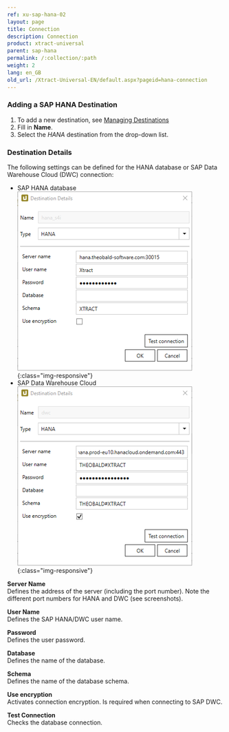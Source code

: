 ```yaml
---
ref: xu-sap-hana-02
layout: page
title: Connection
description: Connection
product: xtract-universal
parent: sap-hana
permalink: /:collection/:path
weight: 2
lang: en_GB
old_url: /Xtract-Universal-EN/default.aspx?pageid=hana-connection
---
```

### Adding a SAP HANA Destination
1. To add a new destination, see [Managing Destinations](../managing-destinations)
2. Fill in **Name**.
3. Select the *HANA* destination from the drop-down list.

### Destination Details
The following settings can be defined for the HANA database or SAP Data Warehouse Cloud (DWC) connection:

- SAP HANA database
![hana-destination](/img/content/hana-destination2.png){:class="img-responsive"}
- SAP Data Warehouse Cloud
![hana-destination](/img/content/hana-destination.png){:class="img-responsive"}

**Server Name**<br>
Defines the address of the server (including the port number). Note the different port numbers for HANA and DWC (see screenshots).

**User Name**<br>
Defines the SAP HANA/DWC user name. 

**Password**<br>
Defines the user password.

**Database**<br> 
Defines the name of the database.
             
**Schema**<br>
Defines the name of the database schema.

**Use encryption**<br>
Activates connection encryption. Is required when connecting to SAP DWC.

**Test Connection**<br>
Checks the database connection.  